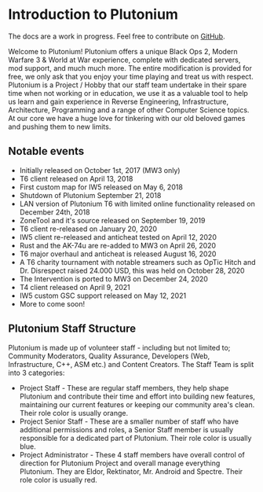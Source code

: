 # Introduction to Plutonium

<Alert variant="warning">

The docs are a work in progress. Feel free to contribute on [GitHub](https://github.com/plutoniumpw/landing/).

</Alert>

Welcome to Plutonium! Plutonium offers a unique Black Ops 2, Modern Warfare 3 & World at War experience, complete with dedicated servers, mod support, and much much more.
The entire modification is provided for free, we only ask that you enjoy your time playing and treat us with respect.
Plutonium is a Project / Hobby that our staff team undertake in their spare time when not working or in education, we use it as a valuable tool to help us learn and gain experience in Reverse Engineering, Infrastructure, Architecture, Programming and a range of other Computer Science topics.
At our core we have a huge love for tinkering with our old beloved games and pushing them to new limits.

## Notable events

* Initially released on October 1st, 2017 (MW3 only)
* T6 client released on April 13, 2018
* First custom map for IW5 released on May 6, 2018
* Shutdown of Plutonium September 21, 2018
* LAN version of Plutonium T6 with limited online functionality released on December 24th, 2018
* ZoneTool and it's source released on September 19, 2019
* T6 client re-released on January 20, 2020
* IW5 client re-released and anticheat tested on April 12, 2020
* Rust and the AK-74u are re-added to MW3 on April 26, 2020
* T6 major overhaul and anticheat is released August 16, 2020
* A T6 charity tournament with notable streamers such as OpTic Hitch and Dr. Disrespect raised 24.000 USD, this was held on October 28, 2020
* The Intervention is ported to MW3 on December 24, 2020
* T4 client released on April 9, 2021
* IW5 custom GSC support released on May 12, 2021
* More to come soon!

## Plutonium Staff Structure

Plutonium is made up of volunteer staff - including but not limited to; Community Moderators, Quality Assurance, Developers (Web, Infrastructure, C++, ASM etc.) and Content Creators.
The Staff Team is split into 3 categories:

* Project Staff - These are regular staff members, they help shape Plutonium and contribute their time and effort into building new features, maintaining our current features or keeping our community area's clean. Their role color is usually orange.
* Project Senior Staff - These are a smaller number of staff who have additional permissions and roles, a Senior Staff member is usually responsible for a dedicated part of Plutonium. Their role color is usually blue.
* Project Administrator - These 4 staff members have overall control of direction for Plutonium Project and overall manage everything Plutonium. They are Eldor, Rektinator, Mr. Android and Spectre. Their role color is usually red.
